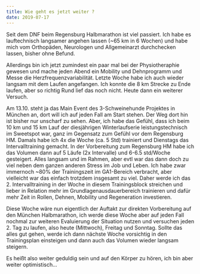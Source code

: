 ```yaml
---
title: Wie geht es jetzt weiter ?
date: 2019-07-17
---
```


Seit dem DNF beim Regensburg Halbmarathon ist viel passiert. Ich habe es lauftechnisch langsamer angehen lassen (~65 km in 6 Wochen) und habe mich vom Orthopäden, Neurologen und Allgemeinarzt durchchecken lassen, bisher ohne Befund.

Allerdings bin ich jetzt zumindest ein paar mal bei der Physiotheraphie gewesen und mache jeden Abend ein Mobility und Dehnprogramm und Messe die Herzfrequenzvariabilität. Letzte Woche habe ich auch wieder langsam mit dem Laufen angefangen. Ich konnte die 8 km Strecke zu Ende laufen, aber so richtig Rund lief das noch nicht. Heute dann ein weiterer Versuch.

Am 13.10. steht ja das Main Event des 3-Schweinehunde Projektes in München an, dort will ich auf jeden Fall am Start stehen. Der Weg dort hin ist bisher nur unscharf zu sehen. Aber, ich habe das Gefühl, dass ich beim 10 km und 15 km Lauf der diesjährigen Winterlaufserie leistungstechnisch im Sweetspot war, ganz im Gegensatz zum Gefühl vor dem Regensburg HM. Damals habe ich 4x die Woche (ca. 5 Std) trainiert und Dienstags das Intervalltraining gemacht. In der Vorbereitung zum Regensburg HM habe ich das Volumen dann auf 5 Läufe (2x Intervalle) und 6-6.5 std/Woche gesteigert. Alles langsam und im Rahmen, aber evtl war das dann doch zu viel neben dem ganzen anderen Stress im Job und Leben. Ich habe zwar immernoch ~80% der Trainingszeit im GA1-Bereich verbracht, aber vielleicht war das einfach trotzdem insgesamt zu viel. Daher werde ich das 2. Intervalltraining in der Woche in diesem Trainingsblock streichen und lieber in Relation mehr im Grundlagenausdauerbereich trainieren und dafür mehr Zeit in Rollen, Dehnen, Mobility und Regeneration investieren.

Diese Woche wäre nun eigentlich der Auftakt zur direkten Vorbereitung auf den München Halbmarathon, ich werde diese Woche aber auf jeden Fall nochmal zur weiteren Evaluierung der Situation nutzen und versuchen jeden 2. Tag zu laufen, also heute (Mittwoch), Freitag und Sonntag. Sollte das alles gut gehen, werde ich dann nächste Woche vorsichtig in den Trainingsplan einsteigen und dann auch das Volumen wieder langsam steigern.

Es heißt also weiter geduldig sein und auf den Körper zu hören, ich bin aber weiter optimistisch...<br><br>
